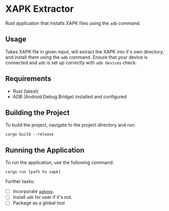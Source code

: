 # XAPK Extractor

Rust application that installs XAPK files using the `adb` command.

## Usage

Takes XAPK file in given input, will extract the XAPK into it's own directory, and install them using the `adb` command. Ensure that your device is connected and `adb` is set up correctly with `adb devices` check.

## Requirements
- Rust (latest)
- ADB (Android Debug Bridge) installed and configured

## Building the Project

To build the project, navigate to the project directory and run:

```
cargo build --release
```

## Running the Application

To run the application, use the following command:

```
cargo run [path to xapk]
```

Further tasks:
- [ ] Incorporate [`apkeep`](https://github.com/EFForg/apkeep).
- [ ] Install `adb` for user if it's not.
- [ ] Package as a global tool
